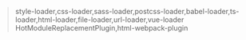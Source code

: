 > style-loader,css-loader,sass-loader,postcss-loader,babel-loader,ts-loader,html-loader,file-loader,url-loader,vue-loader   
> HotModuleReplacementPlugin,html-webpack-plugin